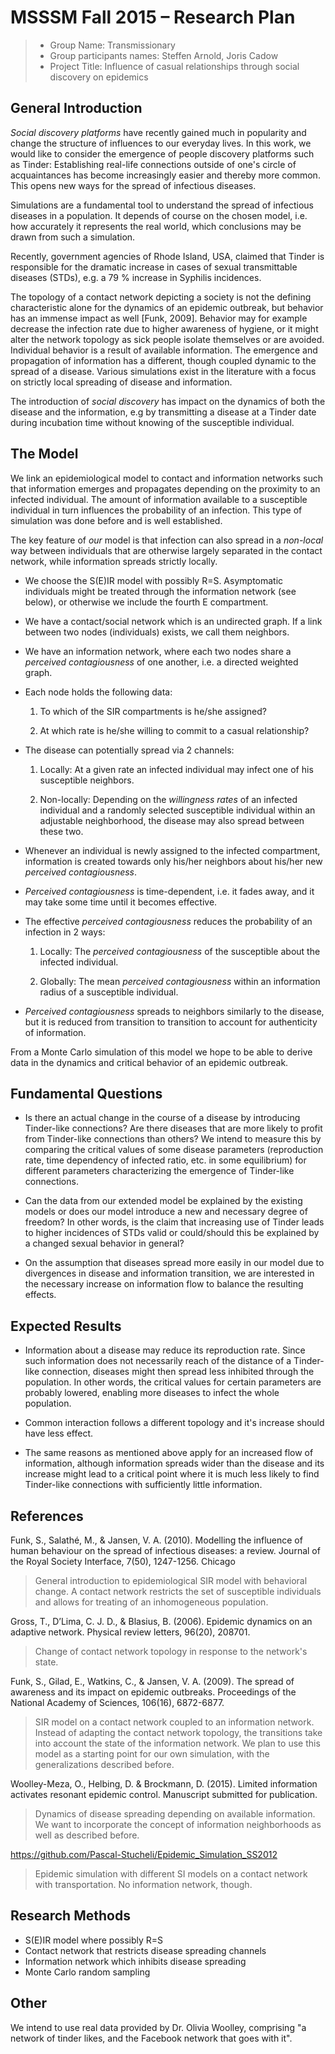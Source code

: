 # MSSSM Fall 2015 – Research Plan

> * Group Name: Transmissionary
> * Group participants names: Steffen Arnold, Joris Cadow
> * Project Title: Influence of casual relationships through social discovery on epidemics


## General Introduction

*Social discovery platforms* have recently gained much in popularity and change the structure of influences to our everyday lives.
In this work, we would like to consider the emergence of people discovery platforms such as Tinder: Establishing real-life connections outside of one's circle of acquaintances has become increasingly easier and thereby more common. This opens new ways for the spread of infectious diseases.

Simulations are a fundamental tool to understand the spread of infectious diseases in a population. It depends of course on the chosen model, i.e. how accurately it represents the real world, which conclusions may be drawn from such a simulation.

Recently, government agencies of Rhode Island, USA, claimed that Tinder is responsible for the dramatic increase in cases of sexual transmittable diseases (STDs), e.g. a 79 % increase in Syphilis incidences.

The topology of a contact network depicting a society is not the defining characteristic alone for the dynamics of an epidemic outbreak, but behavior has an immense impact as well [Funk, 2009]. Behavior may for example decrease the infection rate due to higher awareness of hygiene, or it might alter the network topology as sick people isolate themselves or are avoided. Individual behavior is a result of available information. The emergence and propagation of information has a different, though coupled dynamic to the spread of a disease. Various simulations exist in the literature with a focus on strictly local spreading of disease and information.

The introduction of *social discovery* has impact on the dynamics of both the disease and the information, e.g by transmitting a disease at a Tinder date during incubation time without knowing of the susceptible individual.


## The Model

We link an epidemiological model to contact and information networks such that information emerges and propagates depending on the proximity to an infected individual. The amount of information available to a susceptible individual in turn influences the probability of an infection. This type of simulation was done before and is well established.

The key feature of *our* model is that infection can also spread in a *non-local* way between individuals that are otherwise largely separated in the contact network, while information spreads strictly locally.

- We choose the S(E)IR model with possibly R=S. Asymptomatic individuals might be treated through the information network (see below), or otherwise we include the fourth E compartment.

- We have a contact/social network which is an undirected graph. If a link between two nodes (individuals) exists, we call them neighbors.

- We have an information network, where each two nodes share a *perceived contagiousness* of one another, i.e. a directed weighted graph.

- Each node holds the following data:

  1. To which of the SIR compartments is he/she assigned?

  2. At which rate is he/she willing to commit to a casual relationship?

- The disease can potentially spread via 2 channels:

  1. Locally: At a given rate an infected individual may infect one of his susceptible neighbors.

  2. Non-locally: Depending on the *willingness rates* of an infected individual and a randomly selected susceptible individual within an adjustable neighborhood, the disease may also spread between these two.

- Whenever an individual is newly assigned to the infected compartment, information is created towards only his/her neighbors about his/her new *perceived contagiousness*.

- *Perceived contagiousness* is time-dependent, i.e. it fades away, and it may take some time until it becomes effective.

- The effective *perceived contagiousness* reduces the probability of an infection in 2 ways:

  1. Locally: The *perceived contagiousness* of the susceptible about the infected individual.

  2. Globally: The mean *perceived contagiousness* within an information radius of a susceptible individual.

- *Perceived contagiousness* spreads to neighbors similarly to the disease, but it is reduced from transition to transition to account for authenticity of information.

From a Monte Carlo simulation of this model we hope to be able to derive data in the dynamics and critical behavior of an epidemic outbreak.


## Fundamental Questions

- Is there an actual change in the course of a disease by introducing Tinder-like connections? Are there diseases that are more likely to profit from Tinder-like connections than others? We intend to measure this by comparing the critical values of some disease parameters (reproduction rate, time dependency of infected ratio, etc. in some equilibrium) for different parameters characterizing the emergence of Tinder-like connections.

- Can the data from our extended model be explained by the existing models or does our model introduce a new and necessary degree of freedom? In other words, is the claim that increasing use of Tinder leads to higher incidences of STDs valid or could/should this be explained by a changed sexual behavior in general?

- On the assumption that diseases spread more easily in our model due to divergences in disease and information transition, we are interested in the necessary increase on information flow to balance the resulting effects.


## Expected Results

- Information about a disease may reduce its reproduction rate. Since such information does not necessarily reach of the distance of a Tinder-like connection, diseases might then spread less inhibited through the population. In other words, the critical values for certain parameters are probably lowered, enabling more diseases to infect the whole population.

- Common interaction follows a different topology and it's increase should have less effect.

- The same reasons as mentioned above apply for an increased flow of information, although information spreads wider than the disease and its increase might lead to a critical point where it is much less likely to find Tinder-like connections with sufficiently little information.


## References

Funk, S., Salathé, M., & Jansen, V. A. (2010). Modelling the influence of human behaviour on the spread of infectious diseases: a review. Journal of the Royal Society Interface, 7(50), 1247-1256.
Chicago
> General introduction to epidemiological SIR model with behavioral change.
> A contact network restricts the set of susceptible individuals and allows for treating of an inhomogeneous population.

Gross, T., D’Lima, C. J. D., & Blasius, B. (2006). Epidemic dynamics on an adaptive network. Physical review letters, 96(20), 208701.
> Change of contact network topology in response to the network's state.

Funk, S., Gilad, E., Watkins, C., & Jansen, V. A. (2009). The spread of awareness and its impact on epidemic outbreaks. Proceedings of the National Academy of Sciences, 106(16), 6872-6877.
> SIR model on a contact network coupled to an information network.
> Instead of adapting the contact network topology, the transitions take into account the state of the information network.
> We plan to use this model as a starting point for our own simulation, with the generalizations described before.

Woolley-Meza, O., Helbing, D. & Brockmann, D. (2015). Limited information activates resonant epidemic control. Manuscript submitted for publication.
> Dynamics of disease spreading depending on available information.
> We want to incorporate the concept of information neighborhoods as well as described before.

https://github.com/Pascal-Stucheli/Epidemic_Simulation_SS2012
> Epidemic simulation with different SI models on a contact network with transportation. No information network, though.


## Research Methods

- S(E)IR model where possibly R=S
- Contact network that restricts disease spreading channels
- Information network which inhibits disease spreading
- Monte Carlo random sampling


## Other

We intend to use real data provided by Dr. Olivia Woolley, comprising "a network of tinder likes, and the Facebook network that goes with it".
